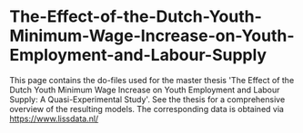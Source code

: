 # The-Effect-of-the-Dutch-Youth-Minimum-Wage-Increase-on-Youth-Employment-and-Labour-Supply

This page contains the do-files used for the master thesis 'The Effect of the Dutch Youth Minimum Wage Increase on Youth Employment and Labour Supply: A Quasi-Experimental Study'. See the thesis for a comprehensive overview of the resulting models.
The corresponding data is obtained via https://www.lissdata.nl/ 

